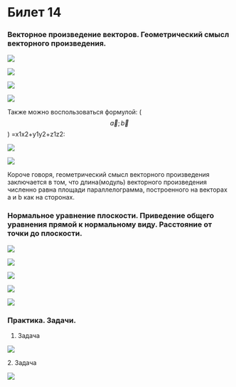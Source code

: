 # Билет 14

### Векторное произведение векторов. Геометрический смысл векторного произведения.

![](<../.gitbook/assets/image (43) (1).png>)

![](<../.gitbook/assets/image (56).png>)

![](<../.gitbook/assets/image (57) (1).png>)

![](<../.gitbook/assets/image (76).png>)

Также можно воспользоваться формулой: ($$\vec{a}; \vec{b}$$) =x1x2+y1y2+z1z2:

![](<../.gitbook/assets/image (95) (1).png>)

![](<../.gitbook/assets/image (84) (1) (1).png>)

Короче говоря, геометрический смысл векторного произведения заключается в том, что длина(модуль) векторного произведения численно равна площади параллелограмма, построенного на векторах a и b как на сторонах.

### Нормальное уравнение плоскости. Приведение общего уравнения прямой к нормальному виду. Расстояние от точки до плоскости.

![](<../.gitbook/assets/image (48) (1).png>)

![](<../.gitbook/assets/image (94) (1) (1).png>)

![](<../.gitbook/assets/image (77) (1).png>)

![](<../.gitbook/assets/image (30) (1) (1).png>)

![](<../.gitbook/assets/image (101).png>)

### Практика. Задачи.

1. Задача

![](<../.gitbook/assets/image (91).png>)

2\. Задача&#x20;

![](<../.gitbook/assets/image (11) (1).png>)
